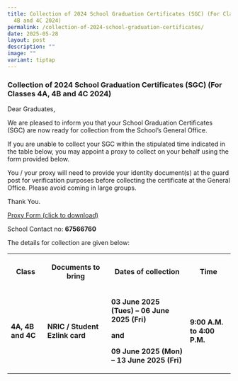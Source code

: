 ```yaml
---
title: Collection of 2024 School Graduation Certificates (SGC) (For Classes 4A,
  4B and 4C 2024)
permalink: /collection-of-2024-school-graduation-certificates/
date: 2025-05-28
layout: post
description: ""
image: ""
variant: tiptap
---
```

<h3><strong>Collection of 2024 School Graduation Certificates (SGC) (For Classes 4A, 4B and 4C 2024)</strong></h3>
<p>Dear Graduates,</p>
<p>We are pleased to inform you that your School Graduation Certificates
(SGC) are now ready for collection from the School’s General Office.&nbsp;&nbsp;&nbsp;&nbsp;</p>
<p>If you are unable to collect your SGC within the stipulated time indicated
in the table below, you may appoint a proxy to collect on your behalf using
the form provided below.&nbsp;&nbsp;&nbsp;&nbsp;</p>
<p>You / your proxy will need to provide your identity document(s) at the
guard post for verification purposes before collecting the certificate
at the General Office. Please avoid coming in large groups.</p>
<p>Thank You.</p>
<p><a href="/files/PROXY_FORM___SGC_Collection.pdf" rel="noopener noreferrer nofollow" target="_blank">Proxy Form (click to download)</a>
</p>
<p>School Contact no: <strong>67566760</strong>
</p>
<p>The details for collection are given below:</p>
<p></p>
<table style="minWidth: 100px">
<colgroup>
<col>
<col>
<col>
<col>
</colgroup>
<tbody>
<tr>
<th rowspan="1" colspan="1">
<p>Class</p>
</th>
<th rowspan="1" colspan="1">
<p>Documents to bring</p>
</th>
<th rowspan="1" colspan="1">
<p>Dates of collection</p>
</th>
<th rowspan="1" colspan="1">
<p>Time</p>
</th>
</tr>
<tr>
<td rowspan="1" colspan="1">
<p><strong>4A, 4B and 4C</strong>
</p>
</td>
<td rowspan="1" colspan="1">
<p><strong>NRIC / Student Ezlink card</strong>
</p>
</td>
<td rowspan="1" colspan="1">
<p><strong>03 June 2025 (Tues) – 06 June 2025 (Fri)&nbsp;</strong>
</p>
<p><strong>and&nbsp;&nbsp;</strong>
</p>
<p><strong>09 June 2025 (Mon) – 13 June 2025 (Fri)</strong>
</p>
</td>
<td rowspan="1" colspan="1">
<p><strong>9:00 A.M. to 4:00 P.M.</strong>
</p>
</td>
</tr>
</tbody>
</table>
<p></p>